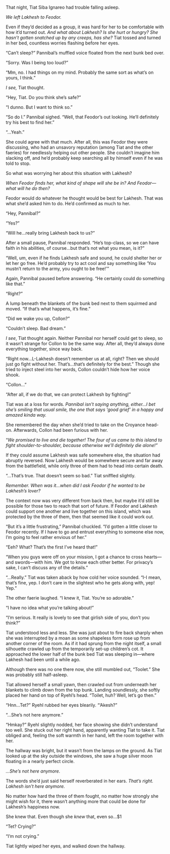 
That night, Tiat Siba Ignareo had trouble falling asleep.

<em>We left Lakhesh to Feodor.</em>

Even if they’d decided as a group, it was hard for her to be comfortable with how it’d turned out. <em>And what about Lakhesh? Is she hurt or hungry? She hasn’t gotten snatched up by any creeps, has she?</em> Tiat tossed and turned in her bed, countless worries flashing before her eyes.

“Can’t sleep?” Pannibal’s muffled voice floated from the next bunk bed over.

“Sorry. Was I being too loud?”

“Mm, no. I had things on my mind. Probably the same sort as what’s on yours, I think.” 

<em>I see, </em>Tiat thought.

“Hey, Tiat. Do you think she’s safe?”

“I dunno. But I want to think so.”

“So do I.” Pannibal sighed. “Well, that Feodor’s out looking. He’ll definitely try his best to find her.”

“…Yeah.”

She could agree with that much. After all, this was Feodor they were discussing, who had an unsavory reputation (among Tiat and the other faeries) for needlessly helping out other people. She couldn’t imagine him slacking off, and he’d probably keep searching all by himself even if he was told to stop.

So what was worrying her about this situation with Lakhesh?

<em>When Feodor finds her, what kind of shape will she be in? And Feodor—what will he do then?</em>

Feodor would do whatever he thought would be best for Lakhesh. That was what she’d asked him to do. He’d confirmed as much to her.

“Hey, Pannibal?”

“Yes?”

“Will he…really bring Lakhesh back to us?”

After a small pause, Pannibal responded. “He’s top-class, so we can have faith in his abilities, of course…but that’s not what you mean, is it?”

“Well, um, even if he finds Lakhesh safe and sound, he could shelter her or let her go free. He’d probably try to act cool and say something like ‘You mustn’t return to the army, you ought to be free!’”

Again, Pannibal paused before answering. “He certainly could do something like that.”

“Right?”

A lump beneath the blankets of the bunk bed next to them squirmed and moved. “If that’s what happens, it’s fine.”

“Did we wake you up, Collon?”

“Couldn’t sleep. Bad dream.”

<em>I see</em>, Tiat thought again. Neither Pannibal nor herself could get to sleep, so it wasn’t strange for Collon to be the same way. After all, they’d always done everything together, since way back.

“Right now…L-Lakhesh doesn’t remember us at all, right? Then we should just go fight without her. That’s…that’s definitely for the best.” Though she tried to inject steel into her words, Collon couldn’t hide how her voice shook.

“Collon…”

“After all, if we do that, we can protect Lakhesh by fighting!”

Tiat was at a loss for words. <em>Pannibal isn't saying anything, either…I bet she’s smiling that usual smile, the one that says ‘good grief’ in a happy and amazed kinda way.</em>

She remembered the day when she’d tried to take on the Croyance head-on. Afterwards, Collon had been furious with her. 

“<em>We promised to live and die together! The four of us came to this island to fight shoulder-to-shoulder, because otherwise we’ll definitely die alone!”</em>

If they could assume Lakhesh was safe somewhere else, the situation had abruptly reversed. Now Lakhesh would be somewhere secure and far away from the battlefield, while only three of them had to head into certain death.

“…That’s true. That doesn’t seem so bad.” Tiat sniffled slightly.

<em>Remember. When was it…when did I ask Feodor if he wanted to be Lakhesh’s lover?</em>

The context now was very different from back then, but maybe it’d still be possible for those two to reach that sort of future. If Feodor and Lakhesh could support one another and live together on this island, which was protected by the three of them, then that seemed like it could work out.

“But it’s a little frustrating,” Pannibal chuckled. “I’d gotten a little closer to Feodor recently. If I have to go and entrust everything to someone else now, I’m going to feel rather envious of her.”

“Eeh? What? That’s the first I’ve heard that!”

“When you guys were off on your mission, I got a chance to cross hearts—and swords—with him. We got to know each other better. For privacy’s sake, I can’t discuss any of the details.”

“…Really.” Tiat was taken aback by how cold her voice sounded. “I-I mean, that’s fine, yep. I don’t care in the slightest who he gets along with, yep! Yep.”

The other faerie laughed. “I knew it, Tiat. You’re so adorable.”

“I have no idea what you’re talking about!”

“I’m serious. It really is lovely to see that girlish side of you, don’t you think?”

Tiat understood less and less. She was just about to fire back sharply when she was interrupted by a moan as some shapeless form rose up from another corner of the room. As if it had sprung from the night itself, a small silhouette crawled up from the temporarily set-up children’s cot. It approached the lower half of the bunk bed Tiat was sleeping in—where Lakhesh had been until a while ago.

Although there was no one there now, she still mumbled out, “Toolet.” She was probably still half-asleep.

Tiat allowed herself a small yawn, then crawled out from underneath her blankets to climb down from the top bunk. Landing soundlessly, she softly placed her hand on top of Ryehl’s head. “Toilet, huh? Well, let’s go then.”

“Hnn…Tet?” Ryehl rubbed her eyes blearily. “‘Akesh?”

“…She’s not here anymore.”

“Hmkay?” Ryehl slightly nodded, her face showing she didn’t understand too well. She stuck out her right hand, apparently wanting Tiat to take it. Tiat obliged and, feeling the soft warmth in her hand, left the room together with her.

The hallway was bright, but it wasn’t from the lamps on the ground. As Tiat looked up at the sky outside the windows, she saw a huge silver moon floating in a nearly perfect circle.

<em>…She’s not here anymore.</em>

The words she’d just said herself reverberated in her ears. <em>That’s right. Lakhesh isn't here anymore.</em>

No matter how hard the three of them fought, no matter how strongly she might wish for it, there wasn’t anything more that could be done for Lakhesh’s happiness now.

She knew that. Even though she <em>knew</em> that, even so…$1

“Tet? Crying?”

“I’m not crying.”

Tiat lightly wiped her eyes, and walked down the hallway.